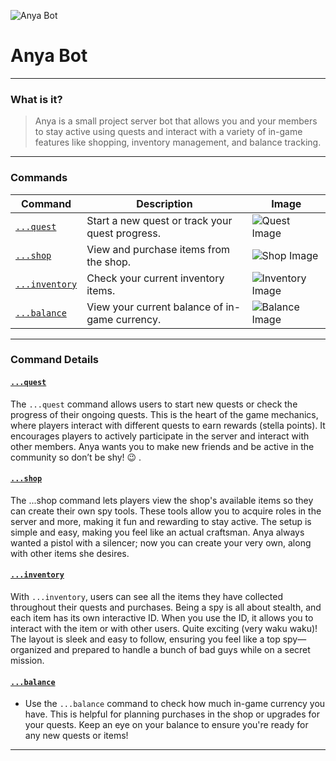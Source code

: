 ![Anya Bot](Repo/Images/anya_bot.png)
# Anya Bot
---

### What is it?
> Anya is a small project server bot that allows you and your members to stay active using quests and interact with a variety of in-game features like shopping, inventory management, and balance tracking.

---

### Commands

| Command         | Description                                                            | Image                                         |
|-----------------|------------------------------------------------------------------------|-----------------------------------------------|
| [`...quest`](#quest)    | Start a new quest or track your quest progress.                         | ![Quest Image](Repo/Images/quest.png)    |
| [`...shop`](#shop)      | View and purchase items from the shop.                                  | ![Shop Image](Repo/Images/shop.png)      |
| [`...inventory`](#inventory) | Check your current inventory items.                                   | ![Inventory Image](Repo/Images/inventory.png) |
| [`...balance`](#balance)    | View your current balance of in-game currency.                         | ![Balance Image](Repo/Images/balance.png) |

---

### Command Details

####  [`...quest`](#quest)
The `...quest` command allows users to start new quests or check the progress of their ongoing quests. This is the heart of the game mechanics, where players interact with different quests to earn rewards (stella points). It encourages players to actively participate in the server and interact with other members. Anya wants you to make new friends and be active in the community so don’t be shy! 😉 .

####  [`...shop`](#shop)
The ...shop command lets players view the shop's available items so they can create their own spy tools. These tools allow you to acquire roles in the server and more, making it fun and rewarding to stay active. The setup is simple and easy, making you feel like an actual craftsman. Anya always wanted a pistol with a silencer; now you can create your very own, along with other items she desires.

####  [`...inventory`](#inventory)
With `...inventory`, users can see all the items they have collected throughout their quests and purchases. Being a spy is all about stealth, and each item has its own interactive ID. When you use the ID, it allows you to interact with the item or with other users. Quite exciting (very waku waku)! The layout is sleek and easy to follow, ensuring you feel like a top spy—organized and prepared to handle a bunch of bad guys while on a secret mission.

####  [`...balance`](#balance)
- Use the `...balance` command to check how much in-game currency you have. This is helpful for planning purchases in the shop or upgrades for your quests. Keep an eye on your balance to ensure you're ready for any new quests or items!

---
